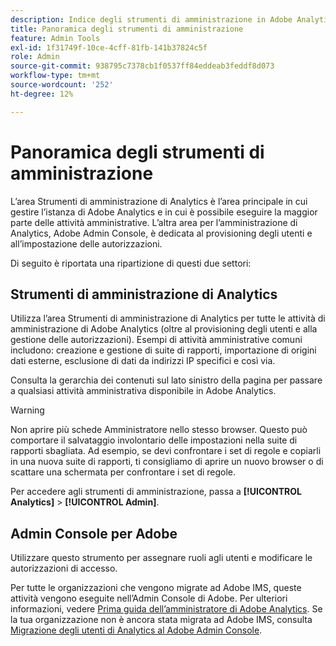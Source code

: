```yaml
---
description: Indice degli strumenti di amministrazione in Adobe Analytics.
title: Panoramica degli strumenti di amministrazione
feature: Admin Tools
exl-id: 1f31749f-10ce-4cff-81fb-141b37824c5f
role: Admin
source-git-commit: 938795c7378cb1f0537ff84eddeab3feddf8d073
workflow-type: tm+mt
source-wordcount: '252'
ht-degree: 12%

---
```


# Panoramica degli strumenti di amministrazione

L’area Strumenti di amministrazione di Analytics è l’area principale in cui gestire l’istanza di Adobe Analytics e in cui è possibile eseguire la maggior parte delle attività amministrative. L’altra area per l’amministrazione di Analytics, Adobe Admin Console, è dedicata al provisioning degli utenti e all’impostazione delle autorizzazioni.

Di seguito è riportata una ripartizione di questi due settori:

## Strumenti di amministrazione di Analytics

Utilizza l’area Strumenti di amministrazione di Analytics per tutte le attività di amministrazione di Adobe Analytics (oltre al provisioning degli utenti e alla gestione delle autorizzazioni). Esempi di attività amministrative comuni includono: creazione e gestione di suite di rapporti, importazione di origini dati esterne, esclusione di dati da indirizzi IP specifici e così via.

Consulta la gerarchia dei contenuti sul lato sinistro della pagina per passare a qualsiasi attività amministrativa disponibile in Adobe Analytics.

>[!WARNING]
>
>Non aprire più schede Amministratore nello stesso browser. Questo può comportare il salvataggio involontario delle impostazioni nella suite di rapporti sbagliata. Ad esempio, se devi confrontare i set di regole e copiarli in una nuova suite di rapporti, ti consigliamo di aprire un nuovo browser o di scattare una schermata per confrontare i set di regole.

Per accedere agli strumenti di amministrazione, passa a **[!UICONTROL Analytics]** > **[!UICONTROL Admin]**.

## Admin Console per Adobe

Utilizzare questo strumento per assegnare ruoli agli utenti e modificare le autorizzazioni di accesso.

Per tutte le organizzazioni che vengono migrate ad Adobe IMS, queste attività vengono eseguite nell’Admin Console di Adobe. Per ulteriori informazioni, vedere [Prima guida dell’amministratore di Adobe Analytics](/help/admin/admin-console/first-admin-guide.md). Se la tua organizzazione non è ancora stata migrata ad Adobe IMS, consulta [Migrazione degli utenti di Analytics al Adobe Admin Console](/help/admin/admin/user-management2/user-migration/c-migration-tool.md).



